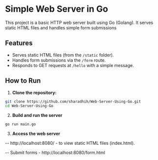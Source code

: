 # Simple Web Server in Go

This project is a basic HTTP web server built using Go (Golang). It serves static HTML files and handles simple form submissions 


## Features

- Serves static HTML files (from the `/static` folder).
- Handles form submissions via the `/form` route.
- Responds to GET requests at `/hello` with a simple message.

## How to Run

1. **Clone the repository:**

```bash
git clone https://github.com/sharadhih/Web-Server-Using-Go.git
cd Web-Server-Using-Go
```

2. **Build and run the server**

```bash
go run main.go
```

3. **Access the web server**

-- http://localhost:8080/ - to view static HTML files (index.html).

-- Submit forms - http://localhost:8080/form.html